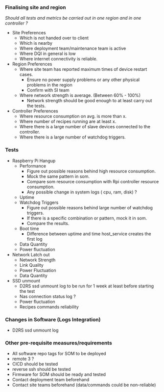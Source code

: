 

### Finalising site and region

*Should all tests and metrics be carried out in one region and in one controller ?*

- Site Preferences
	- Which is not handed over to client
	- Which is nearby 
	- Where deployment team/maintenance team is active
	- Where DQI in general is low
	- Where internet connectivity is reliable.
- Region Preferences
	- Where site team has reported maximum times of device restart cases. 
		- Ensure no power supply problems or any other physical problems in the region
		- Confirm with SI team
	- Where network strength is average. (Between 60% - 100%)
		- Network strength should be good enough to at least carry out the tests.
- Controller Preferences
	- Where resource consumption on avg. is more than x. 
	- Where number of recipes running are at least x. 
	- Where there is a large number of slave devices connected to the controller. 
	- Where there is a large number of watchdog triggers.


### Tests 

- Raspberry Pi Hangup
	- Performance
		- Figure out possible reasons behind high resource consumption. 
		- Mock the same pattern in som.
		- Compare som resource consumption with Rpi controller resource consumption. 
		- Any possible change in system logs ( cpu, ram, disk) ? 
	- Uptime
	- Watchdog Triggers
		- Figure out possible reasons behind large number of watchdog triggers.
		- If there is a specific combination or pattern, mock it in som. 
		- Compare the results.
	- Boot time
		- Difference between uptime and time host_service creates the first log
	- Data Quantity
	- Power fluctuation
- Network Latch out
	- Network Strength
	- Link Quality
	- Power Fluctuation 
	- Data Quantity
- SSD unmount
	- D2RS ssd unmount log to be run for 1 week at least before starting the test
	- Nas connection status log ?
	- Power fluctuation
	- Recipes commands reliability

### Changes in Software (Logs Integration)
- D2RS ssd unmount log

### Other pre-requisite measures/requirements
- All software repo tags for SOM to be deployed
- remote 3 ?
- CICD should be tested
- reverse ssh should be tested
- Firmware for SOM should be ready and tested
- Contact deployment team beforehand 
- Contact site teams beforehand (data/commands could be non-reliable)
<!--stackedit_data:
eyJoaXN0b3J5IjpbMTcyNzgxNjY2NCwtMTg3MDI1MTk3OSwtMT
MzMDQ0MjU3MF19
-->
